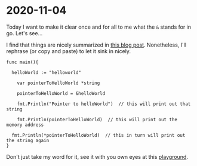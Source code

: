 # 2020-11-04

Today I want to make it clear once and for all to me what the `&` stands for in go. Let's see...

I find that things are nicely summarized in [this blog post](https://winterflower.github.io/2017/08/20/the-asterisk-and-the-ampersand/).
Nonetheless, I'll rephrase (or copy and paste) to let it sink in nicely.

```golang
func main(){
	
  helloWorld := "helloworld"
  
	var pointerToHelloWorld *string
  
	pointerToHelloWorld = &helloWorld
  
	fmt.Println("Pointer to helloWorld")  // this will print out that string
  
	fmt.Println(pointerToHelloWorld)  // this will print out the memory address
  
  fmt.Println(*pointerToHelloWorld)  // this in turn will print out the string again
}
```

Don't just take my word for it, see it with you own eyes at this [playground](https://goplay.space/#Y7PN0WCaXOU).
